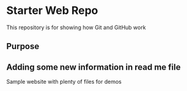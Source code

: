 # Starter Web Repo

This repository is for showing how Git and GitHub work

## Purpose
## Adding some new information in read me file 
Sample website with plenty of files for demos
